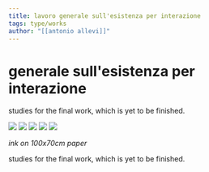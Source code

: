 ```yaml
---
title: lavoro generale sull'esistenza per interazione
tags: type/works
author: "[[antonio allevi]]"
---
```

# generale sull'esistenza per interazione

studies for the final work, which is yet to be finished.

<img src="/assets/input/n.1.PNG">



<img src="/assets/input/n.2.PNG">



<img src="/assets/input/n.3.PNG">



<img src="/assets/input/n.4.PNG">



<img src="/assets/input/n.5.PNG">



_ink on 100x70cm paper_

studies for the final work, which is yet to be finished.


